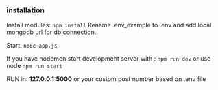 ### installation

Install modules: `npm install`
Rename .env_example to .env
and add local mongodb url for db connection..

Start: `node app.js`

If you have nodemon 
start development server with : `npm run dev`
or use node `npm run start`


RUN in: **127.0.0.1:5000**
or your custom post number based on .env file


